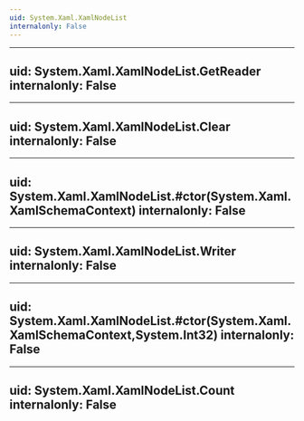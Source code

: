```yaml
---
uid: System.Xaml.XamlNodeList
internalonly: False
---
```


---
uid: System.Xaml.XamlNodeList.GetReader
internalonly: False
---

---
uid: System.Xaml.XamlNodeList.Clear
internalonly: False
---

---
uid: System.Xaml.XamlNodeList.#ctor(System.Xaml.XamlSchemaContext)
internalonly: False
---

---
uid: System.Xaml.XamlNodeList.Writer
internalonly: False
---

---
uid: System.Xaml.XamlNodeList.#ctor(System.Xaml.XamlSchemaContext,System.Int32)
internalonly: False
---

---
uid: System.Xaml.XamlNodeList.Count
internalonly: False
---
